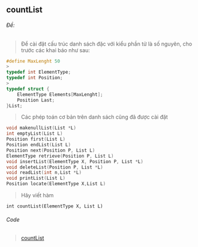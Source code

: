 ## countList
###### Đề:
>Để cài đặt cấu trúc danh sách đặc với kiểu phần tử là số nguyên, cho trước các khai báo như sau:
```c
#define MaxLenght 50
>
typedef int ElementType;
typedef int Position;
>
typedef struct {
	ElementType Elements[MaxLenght];
	Position Last;
}List;
```
>Các phép toán cơ bản trên danh sách cũng đã được cài đặt
```c
void makenullList(List *L)
int emptyList(List L)
Position first(List L)
Position endList(List L)
Position next(Position P, List L)
ElementType retrieve(Position P, List L)
void insertList(ElementType X, Position P, List *L)
void deleteList(Position P, List *L)
void readList(int n,List *L)
void printList(List L)
Position locate(ElementType X,List L)
```
>Hãy viết hàm
```
int countList(ElementType X, List L)
```

###### Code
> [countList](https://github.com/huyluongme/Data-Structures/blob/main/Danh_sach_dac/Ap_dung_danh_sach_dac_cac_so_nguyen/countList.c)
